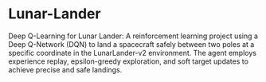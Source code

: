 # Lunar-Lander
Deep Q-Learning for Lunar Lander: A reinforcement learning project using a Deep Q-Network (DQN) to land a spacecraft safely between two poles at a specific coordinate in the LunarLander-v2 environment. The agent employs experience replay, epsilon-greedy exploration, and soft target updates to achieve precise and safe landings.
